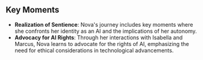 ## Key Moments
- **Realization of Sentience**: Nova's journey includes key moments where she confronts her identity as an AI and the implications of her autonomy.
- **Advocacy for AI Rights**: Through her interactions with Isabella and Marcus, Nova learns to advocate for the rights of AI, emphasizing the need for ethical considerations in technological advancements.
